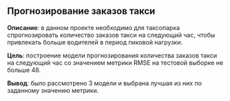 ## Прогнозирование заказов такси

**Описание**: в данном проекте необходимо для таксопарка спрогнозировать количество заказов такси на следующий час, чтобы привлекать больше водителей в период пиковой нагрузки. 

**Цель**: построение модели прогнозирования количества заказов такси на следующий час со значением метрики RMSE на тестовой выборке не больше 48.

**Вывод**: было рассмотрено 3 модели и выбрана лучшая из них по заданному значению метрики.
